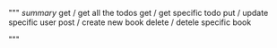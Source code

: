 """
_summary_
    get / get all the todos
    get /<todo id> get specific todo
    put /<todo id> update specific user
    post / create new book
    delete /<todo id> detele specific book

"""